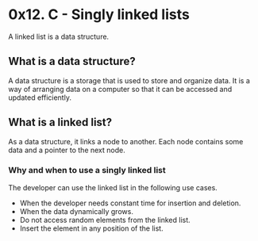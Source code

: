 # 0x12. C - Singly linked lists
A linked list is a data structure.
## What is a data structure?
A data structure is a storage that is used to store and organize data.
It is a way of arranging data on a computer so that it can be accessed 
and updated efficiently.
## What is a linked list?
As a data structure, it links a node to another.
Each node contains some data and a pointer to the next node.
### Why and when to use a singly linked list
The developer can use the linked list in the following use cases.
- When the developer needs constant time for insertion and deletion.
- When the data dynamically grows.
- Do not access random elements from the linked list.
- Insert the element in any position of the list.

